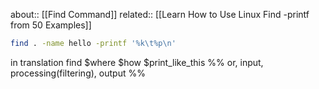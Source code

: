 
about:: [[Find Command]]
related:: [[Learn How to Use Linux Find -printf from 50 Examples]]

```bash
find . -name hello -printf '%k\t%p\n'
```

in translation find $where $how $print_like_this
%%  or, input, processing(filtering), output %%
